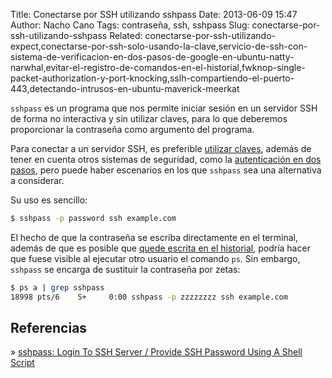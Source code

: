 Title: Conectarse por SSH utilizando sshpass
Date: 2013-06-09 15:47
Author: Nacho Cano
Tags: contraseña, ssh, sshpass
Slug: conectarse-por-ssh-utilizando-sshpass
Related: conectarse-por-ssh-utilizando-expect,conectarse-por-ssh-solo-usando-la-clave,servicio-de-ssh-con-sistema-de-verificacion-en-dos-pasos-de-google-en-ubuntu-natty-narwhal,evitar-el-registro-de-comandos-en-el-historial,fwknop-single-packet-authorization-y-port-knocking,sslh-compartiendo-el-puerto-443,detectando-intrusos-en-ubuntu-maverick-meerkat

`sshpass` es un programa que nos permite iniciar sesión en un servidor
SSH de forma no interactiva y sin utilizar claves, para lo que deberemos
proporcionar la contraseña como argumento del programa.

Para conectar a un servidor SSH, es preferible [utilizar claves][],
además de tener en cuenta otros sistemas de seguridad, como la
[autenticación en dos pasos][], pero puede haber escenarios en los que
`sshpass` sea una alternativa a considerar.

Su uso es sencillo:

```bash
$ sshpass -p password ssh example.com
```

El hecho de que la contraseña se escriba directamente en el terminal,
además de que es posible que [quede escrita en el historial][], podría
hacer que fuese visible al ejecutar otro usuario el comando `ps`. Sin
embargo, `sshpass` se encarga de sustituir la contraseña por zetas:

```bash
$ ps a | grep sshpass
18998 pts/6    S+     0:00 sshpass -p zzzzzzzz ssh example.com
```

Referencias
-----------

» [sshpass: Login To SSH Server / Provide SSH Password Using A Shell
Script][]

  [utilizar claves]: {filename}/admin/conectarse-por-ssh-solo-usando-la-clave.md
    "utilizar claves"
  [autenticación en dos pasos]: {filename}/admin/servicio-de-ssh-con-sistema-de-verificacion-en-dos-pasos-de-google-en-ubuntu-natty-narwhal.md
    "autenticación en dos pasos"
  [quede escrita en el historial]: {filename}/admin/evitar-el-registro-de-comandos-en-el-historial.md
    "quede escrita en el historial"
  [sshpass: Login To SSH Server / Provide SSH Password Using A Shell Script]: http://www.cyberciti.biz/faq/noninteractive-shell-script-ssh-password-provider/
    "sshpass: Login To SSH Server / Provide SSH Password Using A Shell Script"
